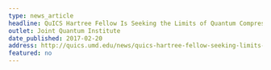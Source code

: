 ```yaml
---
type: news_article
headline: QuICS Hartree Fellow Is Seeking the Limits of Quantum Compression
outlet: Joint Quantum Institute
date_published: 2017-02-20
address: http://quics.umd.edu/news/quics-hartree-fellow-seeking-limits-quantum-compression
featured: no
---
```

